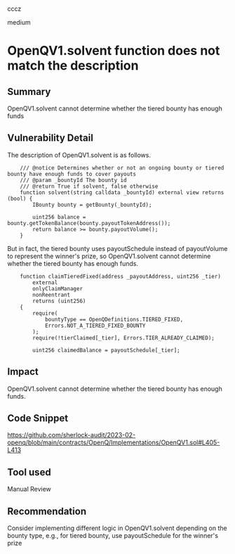 cccz

medium

# OpenQV1.solvent function does not match the description

## Summary
OpenQV1.solvent cannot determine whether the tiered bounty has enough funds
## Vulnerability Detail
The description of OpenQV1.solvent is as follows.
```solidity
    /// @notice Determines whether or not an ongoing bounty or tiered bounty have enough funds to cover payouts
    /// @param _bountyId The bounty id
    /// @return True if solvent, false otherwise
    function solvent(string calldata _bountyId) external view returns (bool) {
        IBounty bounty = getBounty(_bountyId);

        uint256 balance = bounty.getTokenBalance(bounty.payoutTokenAddress());
        return balance >= bounty.payoutVolume();
    }
```
But in fact, the tiered bounty uses payoutSchedule instead of payoutVolume to represent the winner's prize, so OpenQV1.solvent cannot determine whether the tiered bounty has enough funds.
```solidity
    function claimTieredFixed(address _payoutAddress, uint256 _tier)
        external
        onlyClaimManager
        nonReentrant
        returns (uint256)
    {
        require(
            bountyType == OpenQDefinitions.TIERED_FIXED,
            Errors.NOT_A_TIERED_FIXED_BOUNTY
        );
        require(!tierClaimed[_tier], Errors.TIER_ALREADY_CLAIMED);

        uint256 claimedBalance = payoutSchedule[_tier];
```
## Impact
OpenQV1.solvent cannot determine whether the tiered bounty has enough funds.

## Code Snippet
https://github.com/sherlock-audit/2023-02-openq/blob/main/contracts/OpenQ/Implementations/OpenQV1.sol#L405-L413
## Tool used

Manual Review

## Recommendation
Consider implementing different logic in OpenQV1.solvent depending on the bounty type, e.g., for tiered bounty, use payoutSchedule for the winner's prize